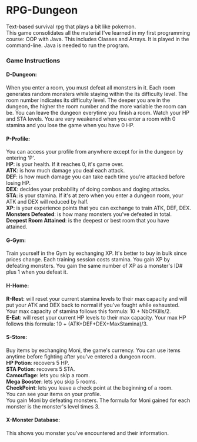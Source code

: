 # RPG-Dungeon
Text-based survival rpg that plays a bit like pokemon.  
This game consolidates all the material I've learned in my first programming course: OOP with Java. This includes Classes and Arrays. It is played in the command-line. Java is needed to run the program.

### Game Instructions

#### D-Dungeon: 
When you enter a room, you must defeat all monsters in it. Each room generates random monsters while staying within the its difficulty level. The room number indicates its difficulty level. The deeper you are in the dungeon, the higher the room number and the more variable the room can be. You can leave the dungeon everytime you finish a room. Watch your HP and STA levels. You are very weakened when you enter a room with 0 stamina and you lose the game when you have 0 HP.  

#### P-Profile: 
You can access your profile from anywhere except for in the dungeon by entering 'P'.  
__HP__: is your health. If it reaches 0, it's game over.  
__ATK__: is how much damage you deal each attack.  
__DEF__: is how much damage you can take each time you're attacked before losing HP.  
__DEX__: decides your probability of doing combos and doging attacks.  
__STA__: is your stamina. If it's at zero when you enter a dungeon room, your ATK and DEX will reduced by half.  
__XP__: is your experience points that you can exchange to train ATK, DEF, DEX.  
__Monsters Defeated__: is how many monsters you've defeated in total.  
__Deepest Room Attained__: is the deepest or best room that you have attained.  

#### G-Gym: 
Train yourself in the Gym by exchanging XP. It's better to buy in bulk since prices change. Each training session costs stamina. You gain XP by defeating monsters. You gain the same number of XP as a monster's ID# plus 1 when you defeat it. 

#### H-Home: 
__R-Rest__: will reset your current stamina levels to their max capacity and will put your ATK and DEX back to normal if you've fought while exhausted. Your max capacity of stamina follows this formula: 10 + NbOfKills/2.  
__E-Eat__: will reset your current HP levels to their max capacity. Your max HP follows this formula: 10 + (ATK+DEF+DEX+MaxStamina)/3.   

#### S-Store: 
Buy items by exchanging Moni, the game's currency. You can use items anytime before fighting after you've entered a dungeon room.  
__HP Potion__: recovers 5 HP.  
__STA Potion__: recovers 5 STA.  
__Camouflage__: lets you skip a room.  
__Mega Booster__: lets you skip 5 rooms.  
__CheckPoint__: lets you leave a check point at the beginning of a room.  
You can see your items on your profile.  
You gain Moni by defeating monsters. The formula for Moni gained for each monster is the monster's level times 3.  

#### X-Monster Database: 
This shows you monster you've encountered and their information.  


